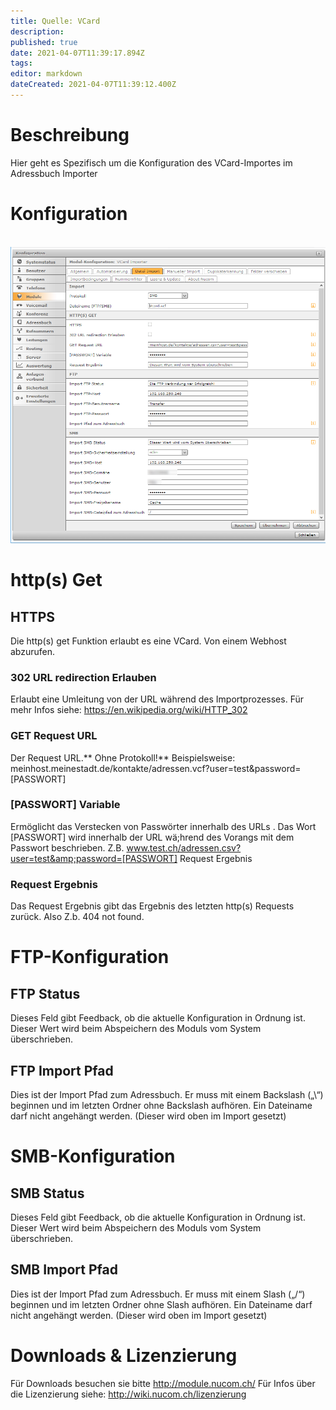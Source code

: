 ```yaml
---
title: Quelle: VCard
description: 
published: true
date: 2021-04-07T11:39:17.894Z
tags: 
editor: markdown
dateCreated: 2021-04-07T11:39:12.400Z
---
```


# Beschreibung
Hier geht es Spezifisch um die Konfiguration des VCard-Importes im Adressbuch Importer
# Konfiguration
 ![Vcard](/uploads/adressbuch-importer/vcard.png "Vcard")
# http(s) Get
##  HTTPS 
Die http(s) get Funktion erlaubt es eine VCard. Von einem Webhost abzurufen. 

### 302 URL redirection Erlauben 		
Erlaubt eine Umleitung von der URL während des Importprozesses. Für mehr Infos siehe: https://en.wikipedia.org/wiki/HTTP_302

### GET Request URL		
Der Request URL.** Ohne Protokoll!**
Beispielsweise: meinhost.meinestadt.de/kontakte/adressen.vcf?user=test&amp;password=[PASSWORT]

### [PASSWORT] Variable 
Ermöglicht das Verstecken von Passwörter innerhalb des URLs . 
Das Wort [PASSWORT] wird innerhalb der URL wä;hrend des Vorangs mit dem Passwort beschrieben. Z.B. www.test.ch/adressen.csv?user=test&amp;password=[PASSWORT]
Request Ergebnis
 
### Request Ergebnis
Das Request Ergebnis gibt das Ergebnis des letzten http(s) Requests zurück. Also Z.b. 404 not found.

# FTP-Konfiguration
## FTP Status
Dieses Feld gibt Feedback, ob die aktuelle Konfiguration in Ordnung ist. Dieser Wert wird beim Abspeichern des Moduls vom System überschrieben.
## FTP Import Pfad
Dies ist der Import Pfad zum Adressbuch. Er muss mit einem Backslash („\“) beginnen und im letzten Ordner ohne Backslash aufhören. 
Ein Dateiname darf nicht angehängt werden. (Dieser wird oben im Import gesetzt)
 
# SMB-Konfiguration
## SMB Status
Dieses Feld gibt Feedback, ob die aktuelle Konfiguration in Ordnung ist. Dieser Wert wird beim Abspeichern des Moduls vom System überschrieben.

## SMB Import Pfad
Dies ist der Import Pfad zum Adressbuch. Er muss mit einem Slash („/“) beginnen und im letzten Ordner ohne Slash aufhören. Ein Dateiname darf nicht angehängt werden.  (Dieser wird oben im Import gesetzt)

# Downloads & Lizenzierung
Für Downloads besuchen sie bitte http://module.nucom.ch/
Für Infos über die Lizenzierung siehe: http://wiki.nucom.ch/lizenzierung
